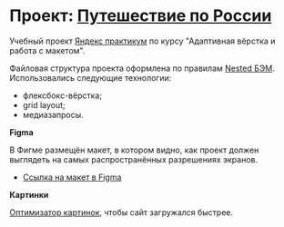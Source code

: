 # Проект: [Путешествие по России](https://voitekhovich.github.io/russian-travel/)

Учебный проект [Яндекс практикум](https://practicum.yandex.ru/) по курсу "Адаптивная вёрстка и работа с макетом".

Файловая структура проекта оформлена по правилам [Nested БЭМ](https://ru.bem.info/).<br/>
Использовались следующие технологии:
* флексбокс-вёрстка;
* grid layout;
* медиазапросы.


**Figma**

В Фигме размещён макет, в котором видно, как проект должен выглядеть на самых распространённых разрешениях экранов.

* [Ссылка на макет в Figma](https://www.figma.com/file/5S2WSbEFL6awjVWJ0NWL8Q/Sprint-3_-Russia-_-desktop-mobile?node-id=28503%3A0)

**Картинки**

[Оптимизатор картинок](https://tinypng.com/), чтобы сайт загружался быстрее.
